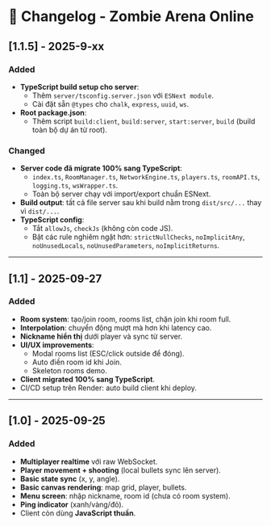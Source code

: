 # 📜 Changelog - Zombie Arena Online

## [1.1.5] - 2025-9-xx

### Added

- **TypeScript build setup cho server**:
  - Thêm `server/tsconfig.server.json` với `ESNext module`.
  - Cài đặt sẵn `@types` cho `chalk`, `express`, `uuid`, `ws`.
- **Root package.json**:
  - Thêm script `build:client`, `build:server`, `start:server`, `build` (build toàn bộ dự án từ root).

### Changed

- **Server code đã migrate 100% sang TypeScript**:
  - `index.ts`, `RoomManager.ts`, `NetworkEngine.ts`, `players.ts`, `roomAPI.ts`, `logging.ts`, `wsWrapper.ts`.
  - Toàn bộ server chạy với import/export chuẩn ESNext.
- **Build output**: tất cả file server sau khi build nằm trong `dist/src/...` thay vì `dist/...`.
- **TypeScript config**:
  - Tắt `allowJs`, `checkJs` (không còn code JS).
  - Bật các rule nghiêm ngặt hơn: `strictNullChecks`, `noImplicitAny`, `noUnusedLocals`, `noUnusedParameters`, `noImplicitReturns`.

---

## [1.1] - 2025-09-27

### Added

- **Room system**: tạo/join room, rooms list, chặn join khi room full.
- **Interpolation**: chuyển động mượt mà hơn khi latency cao.
- **Nickname hiển thị** dưới player và sync từ server.
- **UI/UX improvements**:
  - Modal rooms list (ESC/click outside để đóng).
  - Auto điền room id khi Join.
  - Skeleton rooms demo.
- **Client migrated 100% sang TypeScript**.
- CI/CD setup trên Render: auto build client khi deploy.

---

## [1.0] - 2025-09-25

### Added

- **Multiplayer realtime** với raw WebSocket.
- **Player movement + shooting** (local bullets sync lên server).
- **Basic state sync** (x, y, angle).
- **Basic canvas rendering**: map grid, player, bullets.
- **Menu screen**: nhập nickname, room id (chưa có room system).
- **Ping indicator** (xanh/vàng/đỏ).
- Client còn dùng **JavaScript thuần**.
